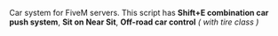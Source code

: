 Car system for FiveM servers.
This script has **Shift+E combination car push system**, **Sit on Near Sit**, **Off-road car control** *( with tire class )*

